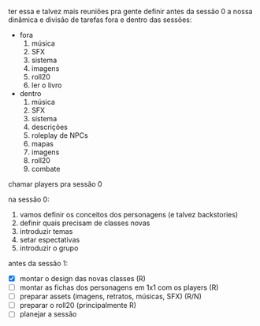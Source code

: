 ter essa e talvez mais reuniões pra gente definir antes da sessão 0 a nossa dinâmica e divisão de tarefas fora e dentro das sessões:
- fora
	1. música
	2. SFX
	3. sistema
	4. imagens
	5. roll20
	6. ler o livro
- dentro
	1. música
	2. SFX
	3. sistema
	4. descrições
	5. roleplay de NPCs
	6. mapas
	7. imagens
	8. roll20
	9. combate

chamar players pra sessão 0

na sessão 0:
1. vamos definir os conceitos dos personagens (e talvez backstories)
2. definir quais precisam de classes novas
3. introduzir temas
4. setar espectativas
5. introduzir o grupo

antes da sessão 1:
- [x] montar o design das novas classes (R)
- [ ] montar as fichas dos personagens em 1x1 com os players (R)
- [ ] preparar assets (imagens, retratos, músicas, SFX) (R/N)
- [ ] preparar o roll20 (principalmente R)
- [ ] planejar a sessão
